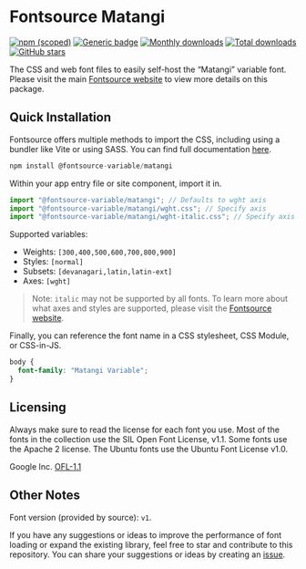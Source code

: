 # Fontsource Matangi

[![npm (scoped)](https://img.shields.io/npm/v/@fontsource-variable/matangi?color=brightgreen)](https://www.npmjs.com/package/@fontsource-variable/matangi) [![Generic badge](https://img.shields.io/badge/fontsource-passing-brightgreen)](https://github.com/fontsource/fontsource) [![Monthly downloads](https://badgen.net/npm/dm/@fontsource-variable/matangi)](https://github.com/fontsource/fontsource) [![Total downloads](https://badgen.net/npm/dt/@fontsource-variable/matangi)](https://github.com/fontsource/fontsource) [![GitHub stars](https://img.shields.io/github/stars/fontsource/fontsource.svg?style=social&label=Star)](https://github.com/fontsource/fontsource/stargazers)

The CSS and web font files to easily self-host the “Matangi” variable font. Please visit the main [Fontsource website](https://fontsource.org/fonts/matangi) to view more details on this package.

## Quick Installation

Fontsource offers multiple methods to import the CSS, including using a bundler like Vite or using SASS. You can find full documentation [here](https://fontsource.org/docs/getting-started/introduction).

```javascript
npm install @fontsource-variable/matangi
```

Within your app entry file or site component, import it in.

```javascript
import "@fontsource-variable/matangi"; // Defaults to wght axis
import "@fontsource-variable/matangi/wght.css"; // Specify axis
import "@fontsource-variable/matangi/wght-italic.css"; // Specify axis and style
```

Supported variables:
- Weights: `[300,400,500,600,700,800,900]`
- Styles: `[normal]`
- Subsets: `[devanagari,latin,latin-ext]`
- Axes: `[wght]`

> Note: `italic` may not be supported by all fonts. To learn more about what axes and styles are supported, please visit the [Fontsource website](https://fontsource.org/fonts/matangi).

Finally, you can reference the font name in a CSS stylesheet, CSS Module, or CSS-in-JS.

```css
body {
  font-family: "Matangi Variable";
}
```

## Licensing
Always make sure to read the license for each font you use. Most of the fonts in the collection use the SIL Open Font License, v1.1. Some fonts use the Apache 2 license. The Ubuntu fonts use the Ubuntu Font License v1.0.

Google Inc.
[OFL-1.1](http://scripts.sil.org/OFL)

## Other Notes
Font version (provided by source): `v1`.

If you have any suggestions or ideas to improve the performance of font loading or expand the existing library, feel free to star and contribute to this repository. You can share your suggestions or ideas by creating an [issue](https://github.com/fontsource/fontsource/issues).